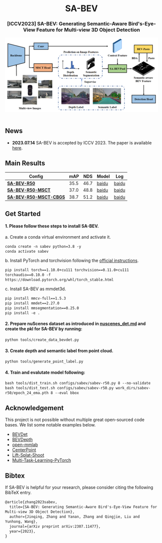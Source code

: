 <div align="center">
<h1>SA-BEV</h1>
<h3>[ICCV2023] SA-BEV: Generating Semantic-Aware Bird's-Eye-View Feature for Multi-view 3D Object Detection</h3>
</div>



<div align="center">
  <img src="resources/sabev.png" width="800"/>
</div><br/>

## News

- **2023.07.14** SA-BEV is accepted by ICCV 2023. The paper is available [here](https://arxiv.org/abs/2307.11477).

## Main Results

| Config                                                          | mAP   | NDS  | Model | Log |
| --------------------------------------------------------------- | ----- | ---- | ----- | --- |
| [**SA-BEV-R50**](configs/sabev/sabev-r50.py)                    | 35.5  | 46.7 | [baidu](https://pan.baidu.com/s/1ue-Rr2rNU-s1DUs2jqpxcQ?pwd=oo8x) | [baidu](https://pan.baidu.com/s/1ue-Rr2rNU-s1DUs2jqpxcQ?pwd=oo8x) |
| [**SA-BEV-R50-MSCT**](configs/sabev/sabev-r50-msct.py)          | 37.0  | 48.8 | [baidu](https://pan.baidu.com/s/1ue-Rr2rNU-s1DUs2jqpxcQ?pwd=oo8x) | [baidu](https://pan.baidu.com/s/1ue-Rr2rNU-s1DUs2jqpxcQ?pwd=oo8x) |
| [**SA-BEV-R50-MSCT-CBGS**](configs/sabev/sabev-r50-msct-cbgs.py)| 38.7  | 51.2 | [baidu](https://pan.baidu.com/s/1ue-Rr2rNU-s1DUs2jqpxcQ?pwd=oo8x) | [baidu](https://pan.baidu.com/s/1ue-Rr2rNU-s1DUs2jqpxcQ?pwd=oo8x) |


## Get Started

#### 1. Please follow these steps to install SA-BEV.

a. Create a conda virtual environment and activate it.
```shell
conda create -n sabev python=3.8 -y
conda activate sabev
```

b. Install PyTorch and torchvision following the [official instructions](https://pytorch.org/).
```shell
pip install torch==1.10.0+cu111 torchvision==0.11.0+cu111 torchaudio==0.10.0 -f https://download.pytorch.org/whl/torch_stable.html
```

c. Install SA-BEV as mmdet3d.
```shell
pip install mmcv-full==1.5.3
pip install mmdet==2.27.0
pip install mmsegmentation==0.25.0
pip install -e .
```

#### 2. Prepare nuScenes dataset as introduced in [nuscenes_det.md](docs/en/datasets/nuscenes_det.md) and create the pkl for SA-BEV by running:

```shell
python tools/create_data_bevdet.py
```

#### 3. Create depth and semantic label from point cloud.
```shell
python tools/generate_point_label.py
```

#### 4. Train and evalutate model following:
```shell
bash tools/dist_train.sh configs/sabev/sabev-r50.py 8 --no-validate
bash tools/dist_test.sh configs/sabev/sabev-r50.py work_dirs/sabev-r50/epoch_24_ema.pth 8 --eval bbox
```


## Acknowledgement

This project is not possible without multiple great open-sourced code bases. We list some notable examples below.

- [BEVDet](https://github.com/HuangJunJie2017/BEVDet)
- [BEVDepth](https://github.com/Megvii-BaseDetection/BEVDepth)
- [open-mmlab](https://github.com/open-mmlab)
- [CenterPoint](https://github.com/tianweiy/CenterPoint)
- [Lift-Splat-Shoot](https://github.com/nv-tlabs/lift-splat-shoot)
- [Multi-Task-Learning-PyTorch](https://github.com/SimonVandenhende/Multi-Task-Learning-PyTorch.git)

## Bibtex

If SA-BEV is helpful for your research, please consider citing the following BibTeX entry.
```
@article{zhang2023sabev,
  title={SA-BEV: Generating Semantic-Aware Bird's-Eye-View Feature for Multi-view 3D Object Detection},
  author={Jinqing, Zhang and Yanan, Zhang and Qingjie, Liu and Yunhong, Wang},
  journal={arXiv preprint arXiv:2307.11477},
  year={2023},
}
```

